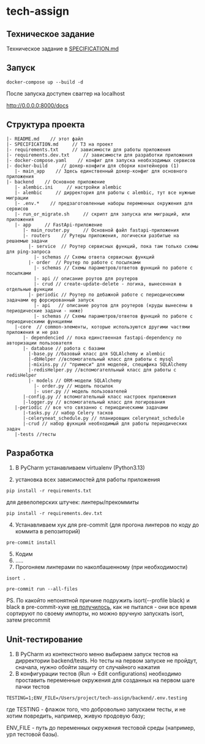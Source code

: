 # tech-assign
## Техническое задание
Техническое задание в [SPECIFICATION.md](./SPECIFICATION.md)

## Запуск
```shell
docker-compose up --build -d
```
После запуска доступен сваггер нa localhost

http://0.0.0.0:8000/docs

## Структура проекта

```shell
|- README.md    // этот файл
|- SPECIFICATION.md     // ТЗ на проект
|- requirements.txt     // зависимости для работы приложения
|- requirements.dev.txt     // зависимости для разработки приложения
|- docker-compose.yaml    // конфиг для запуска необхзодимых сервисов
|- docker-build     // докер-конфиги для сборки контейнеров (1)
   |- main_app    // Здесь единственный докер-конфиг для основного приложения
|- backend    // Основное приложение
   |- alembic.ini     // настройки alembic
   |- alembic     // дирректория для работы с alembic, тут все нужные миграции
   |- .env.*    // предзаготовленные наборы переменных окружения для сервисов
   |- run_or_migrate.sh     // скрипт для запуска или миграций, или приложения
   |- app     // FastApi-приложение
      |- main_router.py     // Основной файл fastapi-приложения
      |- routers    // Рутеры приложения, логически разбитые на решаемые задачи
        |- service  // Роутер сервисных функций, пока там только схемы для ping-запроса
          |- schemas // Схемы ответа сервисных функций
        |- order  // Роутер по работе с посылками
          |- schemas // Схемы параметров/ответов функций по работе с посылками
          |- api // описание роутов для роутеров
          |- crud // create-update-delete - логика, вынесенная в отдельные функции
        |- periodic // Роутер по дебажной работе с периодическими задачами eg форсированный запуск
          |- api   // описание роутов для роутеров (круды вынесены в периодические задачи - ниже)
          |- schemas // Схемы параметров/ответов функций по работе с периодическими функциями
   |-core  // common-элементы, которые используются другими частями приложения и не раз
      |- dependencied // пока единственная fastapi-dependency по авторизации пользователя
      |- database // работа с базами
        |-base.py //базовый класс для SQLAlchemy и alembic
        |-dbHelper //вспомогательный класс для работы с mysql
        |-mixins.py // "примеси" для моделей, специфика SQLAlchemy
        |-redisHelper.py //вспомогателльный класс для работы с redisHelper
        |- models // ORM-модели SQLAlchemy
          |- order.py // модель посылок
          |- user.py // модель пользователей
      |-config.py // вспомогательный класс настроек приложения
      |-logger.py // вспомогательный класс для логирования
   |-periodic // все что связанно с периодическими задачами
      |-tasks.py // набор Celery тасков
      |-celeryneat_schedule.py // планировщик celeryneat_schedule
      |-crud // набор фукнций необходимый для работы периодических задач
   |-tests //тесты
```

## Разработка
1. В PyCharm устанавливаем virtualenv (Python3.13)

3. установка всех зависимостей
для работы приложения
```shell
pip install -r requirements.txt
```
для девелоперских штучек: линтеры/прекоммиты
```shell
pip install -r requirements.dev.txt
```

4. Устанавливаем хук для pre-commit (для прогона линтеров по коду до коммита в репозиторий)
```shell
pre-commit install
```
5. Кодим
6. .....
7. Прогоняем линтерами по наколбашенному (при необходимости)
```shell
isort .
```
```shell
pre-commit run --all-files
```
PS. По какойто непонятной причине подружить isort(--profile black) и black в pre-commit-хуке [не получилось](https://pycqa.github.io/isort/docs/configuration/black_compatibility.html), как не пытался - они все время сортируют по своему импорты, но можно вручную запускать isort, затем precommit

## Unit-тестирование

1. В PyCharm из контекстного меню выбираем запуск тестов на дирректории backend/tests. Но тесты на первом запуске не пройдут, сначала, нужно обойти защиту от случайного нажатия
2. В конфигурации тестов (Run -> Edit configurations) необходимо проставить переменные окружения для созданных на первом шаге пачки тестов
```shell
TESTING=1;ENV_FILE=/Users/project/tech-assign/backend/.env.testing
```
где TESTING - флажок того, что добровольно запускаем тесты, и не хотим повредить, например, живую продовую базу;

ENV_FILE - путь до переменных окружения тестовой среды (например, урл тестовой базы).
